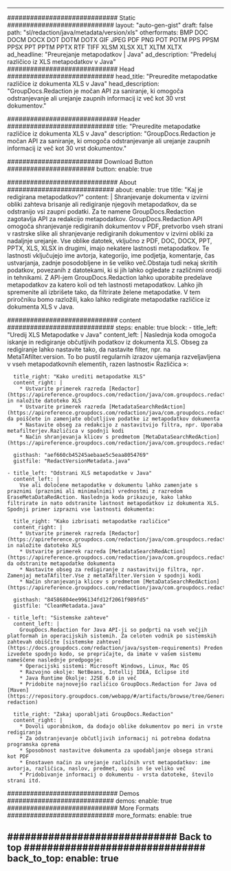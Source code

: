 
---
############################# Static ############################
layout: "auto-gen-gist" 
draft: false
path: "sl/redaction/java/metadata/version/xls"
otherformats: BMP DOC DOCM DOCX DOT DOTM DOTX GIF JPEG PDF PNG POT POTM PPS PPSM PPSX PPT PPTM PPTX RTF TIFF XLSM XLSX XLT XLTM XLTX  
ad_headline: "Preurejanje metapodatkov | Java"
ad_description: "Predeluj različico iz XLS metapodatkov v Java"
############################# Head ############################
head_title: "Preuredite metapodatke različice iz dokumenta XLS v Java"
head_description: "GroupDocs.Redaction je močan API za saniranje, ki omogoča odstranjevanje ali urejanje zaupnih informacij iz več kot 30 vrst dokumentov."

############################# Header ############################
title: "Preuredite metapodatke različice iz dokumenta XLS v Java"
description: "GroupDocs.Redaction je močan API za saniranje, ki omogoča odstranjevanje ali urejanje zaupnih informacij iz več kot 30 vrst dokumentov."

######################### Download Button #######################
button:
    enable: true

############################# About ############################
about:
    enable: true
    title: "Kaj je redigirana metapodatkov?"
    content: |
        Shranjevanje dokumenta v izvirni obliki zahteva brisanje ali redigiranje njegovih metapodatkov, da se odstranijo vsi zaupni podatki. Za te namene GroupDocs.Redaction zagotavlja API za redakcijo metapodatkov. GroupDocs.Redaction API omogoča shranjevanje redigiranih dokumentov v PDF, pretvorbo vseh strani v rastrske slike ali shranjevanje redigiranih dokumentov v izvirni obliki za nadaljnje urejanje. Vse oblike datotek, vključno z PDF, DOC, DOCX, PPT, PPTX, XLS, XLSX in drugimi, imajo nekatere lastnosti metapodatkov. Te lastnosti vključujejo ime avtorja, kategorijo, ime podjetja, komentarje, čas ustvarjanja, zadnje posodobljene in še veliko več.Obstaja tudi nekaj skritih podatkov, povezanih z datotekami, ki si jih lahko ogledate z različnimi orodji in tehnikami. Z API-jem GroupDocs.Redaction lahko uporabite predelave metapodatkov za katero koli od teh lastnosti metapodatkov. Lahko jih spremenite ali izbrišete tako, da filtrirate želene metapodatke. V tem priročniku bomo razložili, kako lahko redigirate metapodatke različice iz dokumenta XLS v Java.

############################# content ############################
steps:
    enable: true
    block:
    - title_left: "Uredij XLS Metapodatke v Java"
      content_left: |
        Naslednja koda omogoča iskanje in redigiranje občutljivih podatkov iz dokumenta XLS. Obseg za redigiranje lahko nastavite tako, da nastavite filter, npr. na MetaTAfilter.version. To bo pustil regularnih izrazov ujemanja razveljavljena v vseh metapodatkovnih elementih, razen lastnosti« Različica »: 

      title_right: "Kako urediti metapodatke XLS"
      content_right: |
        * Ustvarite primerek razreda [Redactor](https://apireference.groupdocs.com/redaction/java/com.groupdocs.redaction/Redactor) in naložite datoteko XLS
        * Ustvarite primerek razreda [MetadataSearchRedAction](https://apireference.groupdocs.com/redaction/java/com.groupdocs.redaction.redactions/MetadataSearchRedaction), da poiščete in zamenjate občutljive podatke iz metapodatkov dokumenta
        * Nastavite obseg za redakcijo z nastavitvijo filtra, npr. Uporaba metafilterjev.Različica v spodnji kodi
        * Način shranjevanja klicev s predmetom [MetaDataSearchRedAction](https://apireference.groupdocs.com/redaction/java/com.groupdocs.redaction.redactions/MetadataSearchRedaction) 

      gisthash: "aef660cb45245aebaae5c5eaa8054769"
      gistfile: "RedactVersionMetadata.java"
      
    - title_left: "Odstrani XLS metapodatke v Java"
      content_left: |
        Vse ali določene metapodatke v dokumentu lahko zamenjate s praznimi (praznimi ali minimalnimi) vrednostmi z razredom EraseMetaDataRedAction. Naslednja koda prikazuje, kako lahko filtrirate in nato odstranite lastnost metapodatkov iz dokumenta XLS. Spodnji primer izprazni vse lastnosti dokumenta: 
        
      title_right: "Kako izbrisati metapodatke različice"
      content_right: |
        * Ustvarite primerek razreda [Redactor](https://apireference.groupdocs.com/redaction/java/com.groupdocs.redaction/Redactor) in naložite datoteko XLS
        * Ustvarite primerek razreda [MetadataSearchRedAction](https://apireference.groupdocs.com/redaction/java/com.groupdocs.redaction.redactions/MetadataSearchRedaction), da odstranite metapodatke dokumenta
        * Nastavite obseg za redigiranje z nastavitvijo filtra, npr. Zamenjaj metaTAfilter.Vse z metaTAfilter.Version v spodnji kodi
        * Način shranjevanja klicev s predmetom [MetaDataSearchRedAction](https://apireference.groupdocs.com/redaction/java/com.groupdocs.redaction.redactions/MetadataSearchRedaction) 
        
      gisthash: "84586804ee996134fd12f2061f989fd5"
      gistfile: "CleanMetadata.java"

    - title_left: "Sistemske zahteve"
      content_left: |
        GroupDocs.Redaction for Java API-ji so podprti na vseh večjih platformah in operacijskih sistemih. Za celoten vodnik po sistemskih zahtevah obiščite [sistemske zahteve](https://docs.groupdocs.com/redaction/java/system-requirements) Preden izvedete spodnjo kodo, se prepričajte, da imate v vašem sistemu nameščene naslednje predpogoje:
        * Operacijski sistemi: Microsoft Windows, Linux, Mac OS
        * Razvojno okolje: NetBeans, Intellij IDEA, Eclipse itd
        * Java Runtime Okolje: J2SE 6.0 in več
        * Pridobite najnovejšo različico GroupDocs.Redaction for Java od [Maven](https://repository.groupdocs.com/webapp/#/artifacts/browse/tree/General/repo/com/groupdocs/groupdocs-redaction)
        
      title_right: "Zakaj uporabljati GroupDocs.Redaction"
      content_right: |
        * Dovoli uporabnikom, da dodajo oblike dokumentov po meri in vrste redigiranja
        * Za odstranjevanje občutljivih informacij ni potrebna dodatna programska oprema
        * Sposobnost nastavitve dokumenta za upodabljanje obsega strani kot PDF
        * Enostaven način za urejanje različnih vrst metapodatkov: ime avtorja, različica, naslov, predmet, opis in še veliko več
        * Pridobivanje informacij o dokumentu - vrsta datoteke, število strani itd.
        

############################# Demos ############################
demos:
    enable: true
############################# More Formats ############################
more_formats:
    enable: true

############################# Back to top ###############################
back_to_top:
    enable: true
---